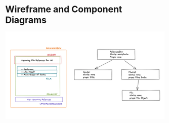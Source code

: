 # Wireframe and Component Diagrams
![image](Screenshots/Diagrams.png "Wireframe and component diagram")
